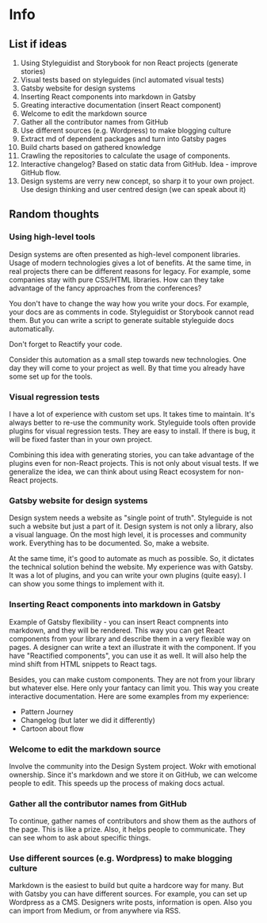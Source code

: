 # Info

## List if ideas

1. Using Styleguidist and Storybook for non React projects (generate stories)
1. Visual tests based on styleguides (incl automated visual tests)
1. Gatsby website for design systems
1. Inserting React components into markdown in Gatsby
1. Greating interactive documentation (insert React component)
1. Welcome to edit the markdown source
1. Gather all the contributor names from GitHub
1. Use different sources (e.g. Wordpress) to make blogging culture
1. Extract md of dependent packages and turn into Gatsby pages
1. Build charts based on gathered knowledge
1. Crawling the repositories to calculate the usage of components.
1. Interactive changelog? Based on static data from GitHub. Idea - improve GitHub flow.
1. Design systems are verry new concept, so sharp it to your own project. Use design thinking and user centred design
(we can speak about it)

## Random thoughts
### Using high-level tools
Design systems are often presented as high-level component libraries. Usage of modern technologies gives a lot of benefits. At the same time, in real projects there can be different reasons for legacy. For example, some companies stay with pure CSS/HTML libraries. How can they take advantage of the fancy approaches from the conferences?

You don't have to change the way how you write your docs. For example, your docs are as comments in code. Styleguidist or Storybook cannot read them. But you can write a script to generate suitable styleguide docs automatically.

Don't forget to Reactify your code.

Consider this automation as a small step towards new technologies. One day they will come to your project as well. By that time you already have some set up for the tools.

### Visual regression tests
I have a lot of experience with custom set ups. It takes time to maintain. It's always better to re-use the community work. Styleguide tools often provide plugins for visual regression tests. They are easy to install. If there is bug, it will be fixed faster than in your own project.

Combining this idea with generating stories, you can take advantage of the plugins even for non-React projects. This is not only about visual tests. If we generalize the idea, we can think about using React ecosystem for non-React projects.

### Gatsby website for design systems
Design system needs a website as "single point of truth". Styleguide is not such a website but just a part of it. Design system is not only a library, also a visual language. On the most high level, it is processes and community work. Everything has to be documented. So, make a website.

At the same time, it's good to automate as much as possible. So, it dictates the technical solution behind the website. My experience was with Gatsby. It was a lot of plugins, and you can write your own plugins (quite easy). I can show you some things to implement with it.

### Inserting React components into markdown in Gatsby
Example of Gatsby flexibility - you can insert React compnents into markdown, and they will be rendered. This way you can get React components from your library and describe them in a very flexible way on pages. A designer can write a text an illustrate it with the component. If you have "Reactified components", you can use it as well. It will also help the mind shift from HTML snippets to React tags.

Besides, you can make custom components. They are not from your library but whatever else. Here only your fantacy can limit you. This way you create interactive documentation. Here are some examples from my experience:
* Pattern Journey
* Changelog (but later we did it differently)
* Cartoon about flow

### Welcome to edit the markdown source
Involve the community into the Design System project. Wokr with emotional ownership. Since it's markdown and we store it on GitHub, we can welcome people to edit. This speeds up the process of making docs actual.

### Gather all the contributor names from GitHub
To continue, gather names of contributors and show them as the authors of the page. This is like a prize. Also, it helps people to communicate. They can see whom to ask about specific things.

### Use different sources (e.g. Wordpress) to make blogging culture
Markdown is the easiest to build but quite a hardcore way for many. But with Gatsby you can have different  sources. For example, you can set up Wordpress as a CMS. Designers write posts, information is open. Also you can import from Medium, or from anywhere via RSS.